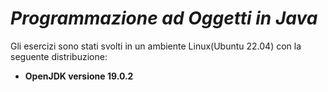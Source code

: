 # ***Programmazione ad Oggetti in Java***
Gli esercizi sono stati svolti in un ambiente Linux(Ubuntu 22.04) con la seguente distribuzione:

- **OpenJDK versione 19.0.2**
